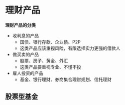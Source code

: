# 理财产品
**理财产品的分类**
- 收利息的产品
  - 国债、银行存款、企业债、P2P
  - 这类产品应该重视风险，有限选择实力更强的借款人
- 做买卖的产品
  - 股票、房子、黄金、外汇
  - 这类产品要重视专业、不懂不投
- 雇人投资的产品
  - 基金、银行理财、券商集合理财规划、信托理财

## 股票型基金